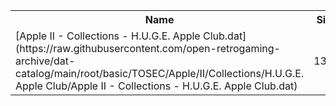 <table>
<tr><th>Name</th><th>Size</th></tr>
<tr><td>[Apple II - Collections - H.U.G.E. Apple Club.dat](https://raw.githubusercontent.com/open-retrogaming-archive/dat-catalog/main/root/basic/TOSEC/Apple/II/Collections/H.U.G.E. Apple Club/Apple II - Collections - H.U.G.E. Apple Club.dat)</td><td>1306</td></tr>
</table>
